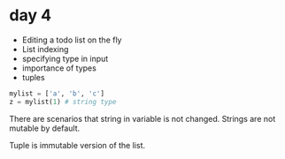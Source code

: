 # day 4

- Editing a todo list on the fly
- List indexing
- specifying type in input
- importance of types
- tuples



```python
mylist = ['a', 'b', 'c']
z = mylist(1) # string type
```

There are scenarios that string in variable is not changed. Strings are not mutable by default.

Tuple is immutable version of the list.

